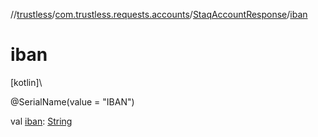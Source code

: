 //[trustless](../../../index.md)/[com.trustless.requests.accounts](../index.md)/[StaqAccountResponse](index.md)/[iban](iban.md)

# iban

[kotlin]\

@SerialName(value = &quot;IBAN&quot;)

val [iban](iban.md): [String](https://kotlinlang.org/api/latest/jvm/stdlib/kotlin/-string/index.html)
